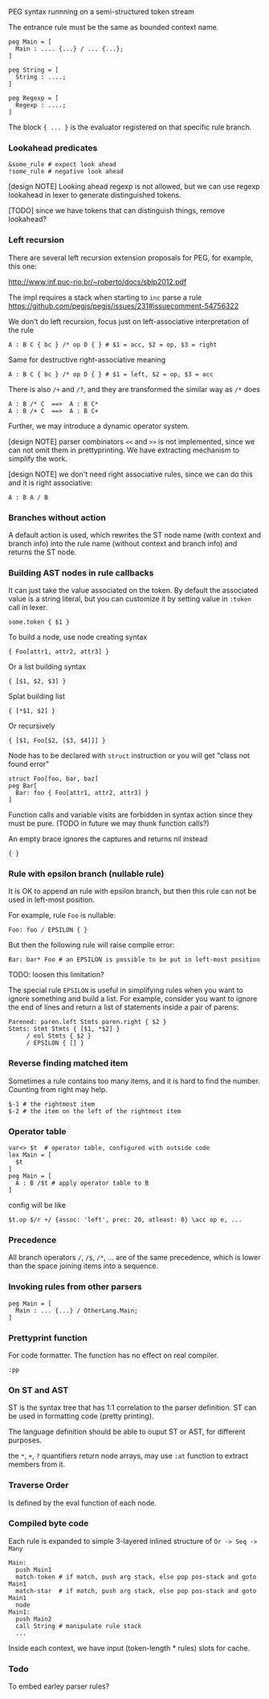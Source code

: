 PEG syntax runnning on a semi-structured token stream

The entrance rule must be the same as bounded context name.

    peg Main = [
      Main : .... {...} / ... {...};
    ]

    peg String = [
      String : ....;
    ]

    peg Regexp = [
      Regexp : ....;
    ]

The block `{ ... }` is the evaluator registered on that specific rule branch.

### Lookahead predicates

    &some_rule # expect look ahead
    !some_rule # negative look ahead

[design NOTE] Looking ahead regexp is not allowed, but we can use regexp lookahead in lexer to generate distinguished tokens.

[TODO] since we have tokens that can distinguish things, remove lookahead?

### Left recursion

There are several left recursion extension proposals for PEG, for example, this one:

http://www.inf.puc-rio.br/~roberto/docs/sblp2012.pdf

The impl requires a stack when starting to `inc` parse a rule
https://github.com/pegjs/pegjs/issues/231#issuecomment-54756322

We don't do left recursion, focus just on left-associative interpretation of the rule

    A : B C { bc } /* op D { } # $1 = acc, $2 = op, $3 = right

Same for destructive right-associative meaning

    A : B C { bc } /* op D { } # $1 = left, $2 = op, $3 = acc

There is also `/+` and `/?`, and they are transformed the similar way as `/*` does

    A : B /* C  ==>  A : B C*
    A : B /+ C  ==>  A : B C+

Further, we may introduce a dynamic operator system.

[design NOTE] parser combinators `<<` and `>>` is not implemented, since we can not omit them in prettyprinting. We have extracting mechanism to simplify the work.

[design NOTE] we don't need right associative rules, since we can do this and it is right associative:

    A : B A / B

### Branches without action

A default action is used, which rewrites the ST node name (with context and branch info) into the rule name (without context and branch info) and returns the ST node.

### Building AST nodes in rule callbacks

It can just take the value associated on the token. By default the associated value is a string literal, but you can customize it by setting value in `:token` call in lexer.

    some.token { $1 }

To build a node, use node creating syntax

    { Foo[attr1, attr2, attr3] }

Or a list building syntax

    { [$1, $2, $3] }

Splat building list

    { [*$1, $2] }

Or recursively

    { [$1, Foo[$2, [$3, $4]]] }

Node has to be declared with `struct` instruction or you will get "class not found error"

    struct Foo[foo, bar, baz]
    peg Bar[
      Bar: foo { Foo[attr1, attr2, attr3] }
    ]

Function calls and variable visits are forbidden in syntax action since they must be pure. (TODO in future we may thunk function calls?)

An empty brace ignores the captures and returns nil instead

    { }

### Rule with epsilon branch (nullable rule)

It is OK to append an rule with epsilon branch, but then this rule can not be used in left-most position.

For example, rule `Foo` is nullable:

    Foo: foo / EPSILON { }

But then the following rule will raise compile error:

    Bar: bar* Foo # an EPSILON is possible to be put in left-most position

TODO: loosen this limitation?

The special rule `EPSILON` is useful in simplifying rules when you want to ignore something and build a list. For example, consider you want to ignore the end of lines and return a list of statements inside a pair of parens:

    Parened: paren.left Stmts paren.right { $2 }
    Stmts: Stmt Stmts { [$1, *$2] }
         / eol Stmts { $2 }
         / EPSILON { [] }

### Reverse finding matched item

Sometimes a rule contains too many items, and it is hard to find the number. Counting from right may help.

    $-1 # the rightmost item
    $-2 # the item on the left of the rightmost item

### Operator table

    var<> $t  # operator table, configured with outside code
    lex Main = [
      $t
    ]
    peg Main = [
      A : B /$t # apply operator table to B
    ]

config will be like

    $t.op $/r +/ {assoc: 'left', prec: 20, atleast: 0} \acc op e, ...

### Precedence

All branch operators `/`, `/$`, `/*`, ... are of the same precedence, which is lower than the space joining items into a sequence.

### Invoking rules from other parsers

    peg Main = [
      Main : ... {...} / OtherLang.Main;
    ]

### Prettyprint function

For code formatter. The function has no effect on real compiler.

    :pp

### On ST and AST

ST is the syntax tree that has 1:1 correlation to the parser definition. ST can be used in formatting code (pretty printing).

The language definition should be able to ouput ST or AST, for different purposes.

the `*`, `+`, `?` quantifiers return node arrays, may use `:at` function to extract members from it.

### Traverse Order

Is defined by the eval function of each node.

### Compiled byte code

Each rule is expanded to simple 3-layered inlined structure of `Or -> Seq -> Many`

    Main:
      push Main1
      match-token # if match, push arg stack, else pop pos-stack and goto Main1
      match-star  # if match, push arg stack, else pop pos-stack and goto Main1
      node
    Main1:
      push Main2
      call String # manipulate rule stack
      ...

Inside each context, we have input (token-length * rules) slots for cache.

### Todo

To embed earley parser rules?
